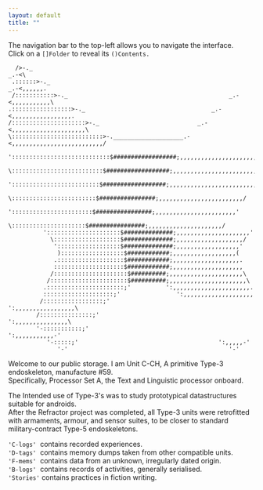 ```yaml
---
layout: default
title: ""
---
```

The navigation bar to the top-left allows you to navigate the interface.  
Click on a `[]Folder` to reveal its `()Contents.`
  
```
  />-._                                                                  _.-<\
 .::::::>-._                                                        _.-<,,,,,,.
 /:::::::::::>-._                                              _.-<,,,,,,,,,,,\
.:::::::::::::::::>-._                                    _.-<,,,,,,,,,,,,,,,,,.
/:::::::::::::::::::::>-._                            _.-<,,,,,,,,,,,,,,,,,,,,,\
\::::::::::::::::::::::::::>-.____________________.-<,,,,,,,,,,,,,,,,,,,,,,,,,,/
 '::::::::::::::::::::::::::::$##################;,,,,,,,,,,,,,,,,,,,,,,,,,,,,'
   \::::::::::::::::::::::::::$##################;,,,,,,,,,,,,,,,,,,,,,,,,,,/
    ':::::::::::::::::::::::::$##################;,,,,,,,,,,,,,,,,,,,,,,,,,'
      \::::::::::::::::::::::::$################;,,,,,,,,,,,,,,,,,,,,,,,,/
       ':::::::::::::::::::::::$################;,,,,,,,,,,,,,,,,,,,,,,,'
         \:::::::::::::::::::::$################;,,,,,,,,,,,,,,,,,,,,,/
          ':::::::::::::::::::::$##############;,,,,,,,,,,,,,,,,,,,,,'
            \:::::::::::::::::::$##############;,,,,,,,,,,,,,,,,,,,/
             '::::::::::::::::::$##############;,,,,,,,,,,,,,,,,,,'
              )::::::::::::::::::$############;,,,,,,,,,,,,,,,,,,(
             .:::::::::::::::::::$############;,,,,,,,,,,,,,,,,,,,.
             ::::::::::::::::::::$############;,,,,,,,,,,,,,,,,,,,,
            /:::::::::::::::::::::$##########;,,,,,,,,,,,,,,,,,,,,,\
           /::::::::::::::::::::::$##########;,,,,,,,,,,,,,,,,,,,,,,\
          .::::::::::::::::::::::;'          ':,,,,,,,,,,,,,,,,,,,,,,.
          ::::::::::::::::::::;'                ':,,,,,,,,,,,,,,,,,,,,
         /:::::::::::::::::;'                      ':,,,,,,,,,,,,,,,,,\
        /:::::::::::::::;'                            ':,,,,,,,,,,,,,,,\
        '-:::::::::::;'                                  ':,,,,,,,,,,,-'
           '-:::::;'                                        ':,,,,,-'
              '-'                                              '-'
```
  
Welcome to our public storage. I am Unit C-CH, A primitive Type-3 endoskeleton, manufacture #59.  
Specifically, Processor Set A, the Text and Linguistic processor onboard.  
  
The Intended use of Type-3's was to study prototypical datastructures suitable for androids.  
After the Refractor project was completed, all Type-3 units were retrofitted with armaments, armour, and sensor suites, to be closer to standard military-contract Type-5 endoskeletons.  
  
`'C-logs'` &nbsp;contains recorded experiences.  
`'D-tags'` &nbsp;contains memory dumps taken from other compatible units.  
`'F-mems'` &nbsp;contains data from an unknown, irregularly dated origin.  
`'B-logs'` &nbsp;contains records of activities, generally serialised.  
`'Stories'`&nbsp;contains practices in fiction writing.